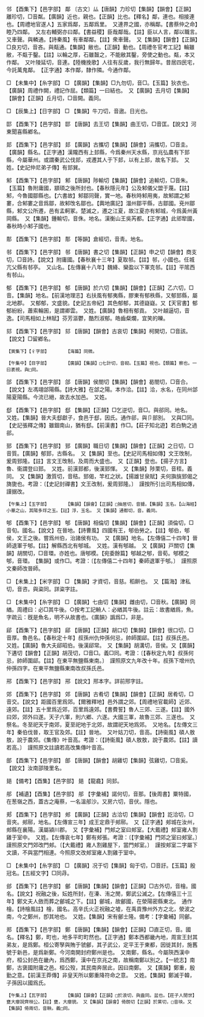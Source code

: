 <!-- { "loadSidebar": true } -->
邻	【酉集下】【邑字部】	鄰	〔古文〕厸【唐韻】力珍切【集韻】【韻會】【正韻】離珍切，□音粼。【廣韻】近也，親也。【正韻】比也。【釋名】鄰，連也。相接連也。【周禮地官遂人】五家爲鄰，五鄰爲里。　又連界之國，亦稱鄰。【書蔡仲之命】睦乃四鄰。　又左右輔弼亦曰鄰。【書益稷】臣哉鄰哉。【註】臣以人言，鄰以職言。　又車聲。與轔通。【詩秦風】有車鄰鄰。【註】衆車聲。　又【集韻】【韻會】【正韻】□良刃切，音吝。與甐通。【集韻】敝也。【正韻】動也。【周禮冬官考工記】輪雖敝，不甐于鑿。【註】以輪之厚，石雖齧之，不能敝其鑿，旁使之動也。甐，本又作鄰。　又叶陵延切，音連。【陸機挽歌】人往有反歲，我行無歸年。昔居四民宅，今託萬鬼鄰。　【正字通】本作鄰，隸作隣。今通作鄰。

□	【未集中】【糸字部】	□	【廣韻】【集韻】□九勿切，音□。【玉篇】狄衣也。【廣韻】周禮作闕，禮記作屈。【類篇】一曰結也。　又【廣韻】去月切【集韻】【韻會】【正韻】丘月切，□音闕。義同。

□	【辰集上】【日字部】	□	【集韻】牛刀切，音遨。日光也。

邼	【酉集下】【邑字部】	邼	【唐韻】去王切【集韻】曲王切，□音匡。【說文】河東聞喜縣鄕名。

邽	【酉集下】【邑字部】	邽	【廣韻】古攜切【集韻】【韻會】涓攜切，□音圭。【廣韻】縣名。【正字通】漢隴西有上邽縣，今爲秦州天水縣，京兆弘農有下邽縣，今屬華州。或謂秦武公伐邽，戎遷其人于下邽，以有上邽，故名下邽。　又姓。【史記仲尼弟子傳】有邽巽。

邾	【酉集下】【邑字部】	邾	【唐韻】陟輸切【集韻】【韻會】追輸切，□音朱。【玉篇】魯附庸國，顓頊之後所封也。【春秋隱元年】公及邾儀父盟于蔑。【註】邾，今魯國鄒縣也。【六書故】邾鄒同聲，實一地。春秋時邾用夷，故邾謂之邾婁，合邾婁之音爲鄒，故邾攺名鄒也。【輿地廣記】湽州鄒平縣，古鄒國。兗州鄒縣，邾文公所遷，邑有孟軻冢。楚滅之，遷之江夏，故江夏亦有邾城，今爲黃州黃岡縣。　又【集韻】鍾輸切，音侏。地名。漢衡山王吳芮都。【正字通】此郳犂國，春秋時小邾子國也。

郬	【酉集下】【邑字部】	郬	【等韻】倉經切，音靑。地名。

邿	【酉集下】【邑字部】	邿	【唐韻】書之切【集韻】【正韻】申之切【韻會】商支切，□音詩。【說文】附庸國。【春秋襄十三年】夏取邿。【註】邿，小國也。任城亢父縣有邿亭。　又山名。【左傳襄十八年】魏絳、欒盈以下軍克邿。【註】平隂西有邿山。

郁	【酉集下】【邑字部】	郁	【唐韻】於六切【集韻】【韻會】【正韻】乙六切，□音。【集韻】地名。【前漢地理志】右扶風有郁夷縣，膠東有郁秩縣，又郁郅縣，屬北地郡。　又郁郁，文盛貌。【史記五帝紀】其色郁郁，其德嶷嶷。又【天官書】郁郁紛紛，蕭索輪囷，是謂卿雲。　又姓。【廣韻】魯相有郁貢。　又叶越逼切，音逸。【司馬相如上林賦】芬芳漚鬱，酷烈淑郁。皓齒粲爛，宜笑的皪。

郂	【酉集下】【邑字部】	郂	【唐韻】【韻會】古哀切【集韻】柯開切，□音該。【說文】□留鄕名。

	【寅集下】【彳字部】		【海篇】同微。

	【午集中】【目字部】		【廣韻】【集韻】□七計切，音砌。【玉篇】視也。【類篇】察也。一曰袤視。與□同。

郃	【酉集下】【邑字部】	郃	【唐韻】侯閤切【集韻】【韻會】曷閤切，□音合。【說文】左馮翊郃陽縣。【詩大雅】在郃之陽。本作洽。【註】洽，水名，在同州郃陽夏陽縣。今流已絕，故去水加邑。　又姓。

郄	【酉集下】【邑字部】	郄	【集韻】【正韻】□乞逆切，音□。與郤同。地名。　又姓。【集韻】晉大夫郄獻子，食邑于郄，因氏。通作郤，與卩部別。　又與□同。【史記張釋之傳】雖錮南山，猶有郄。【前漢書】作□。【莊子知北遊】若白駒之過郤。

郅	【酉集下】【邑字部】	郅	【廣韻】職日切【集韻】【韻會】【正韻】之日切，□音質。【廣韻】郁郅，古縣名。　又【集韻】至也。【史記司馬相如傳】文王攺制，爰周郅隆。【註】言文王攺制，及周而大盛也。　又【正韻】登也。【揚子方言】魯、衞謂登曰郅。　又姓。前漢郅都，後漢郅惲。　又【集韻】陟栗切，音秷。義同。　又【集韻】激質切，音秸。郅偈，竿杠之狀。【揚雄甘泉賦】夫何旟旐郅偈之旖旎也。考證：〔【史記封禪書】文王改制，爰周郅隆。〕　謹按所引出司馬相如傳，謹据改。 

	【午集上】【玉字部】		【集韻】【韻會】【正韻】□抽居切，音攄。【集韻】玉名。【山海經】小華之山，其陽多琈之玉。【註】浮，玉名。　又【集韻】通都切，音。義同。

郇	【酉集下】【邑字部】	郇	【唐韻】相倫切【集韻】【韻會】【正韻】須倫切，□音旬。國名。【說文】在晉地。【詩曹風】四國有王，郇伯勞之。【註】郇伯，郇侯，文王之後。嘗爲州伯，治諸侯有功。　又【廣韻】地名。【左傳僖二十四年】晉師退軍于郇。【註】解縣西北有郇城。　又姓。漢有郇越。　又【廣韻】戸關切【集韻】胡關切，□音環。亦姓也。唐郇模。【宛委餘篇】郇越之郇，音荀。郇模之郇，音環。　【集韻】或作□。考證：〔【左傳僖二十四年】秦師退軍于郇。〕　謹照原文秦師改晉師。 

□	【未集上】【米字部】	□	【集韻】才資切，音慈。稻餠也。　又【篇海】津私切，音咨。與粢同。詳粢字註。

□	【未集中】【糸字部】	□	【廣韻】七由切【集韻】雌由切，□音秋。【廣韻】同緧。周禮曰：必□其牛後。○按考工記輈人：必緧其牛後。註云：故書緧爲，魚。字疏云：旣是魚名，明不从故書也。《廣韻》譌爲□，非是。

郈	【酉集下】【邑字部】	郈	【唐韻】【正韻】胡口切【集韻】【韻會】很口切，□音厚。魯邑名。【春秋定十年】叔孫州仇仲孫何忌，帥師圍郈。【註】叔孫氏邑。　又姓。【廣韻】魯大夫郈昭伯。後漢郈常。　又【集韻】胡溝切，音侯。又【廣韻】下遘切【韻會】【正韻】胡茂切，□音□。義□同。考證：〔【春秋定九年】叔孫何忌，帥師圍郈。【註】在東平無鹽縣東南。〕　謹照原文九年改十年。叔孫下增州仇仲孫四字。在東平無鹽縣東南改叔孫氏邑。 

郉	【酉集下】【邑字部】	郉	【說文】邢本字。詳前邢字註。

郊	【酉集下】【邑字部】	郊	【唐韻】古肴切【集韻】【韻會】【正韻】居肴切，□音交。【說文】距國百里爲郊。【爾雅釋地】邑外謂之郊。【周禮地官載師】近郊、遠郊。【註】五十里爲近郊，百里爲遠郊。【書費誓】魯人三郊、三遂。【註】國外曰郊，郊外曰遂。天子六軍，則六鄕、六遂。大國三軍，故魯三郊、三遂也。　又祭名。冬至祀天于南郊，夏至祀地于北郊，故謂祀天地爲郊。　又地名。【左傳文三年】秦伯伐晉，取王官及郊。【註】晉地。　又叶姑刀切，音高。【詩衞風】碩人敖敖，說于農郊。《集傳》叶音高。考證：〔【詩衞風】碩人敖敖，說于農郊。【註】讀若高。〕　謹照原文註讀若高改集傳叶音高。 

郋	【酉集下】【邑字部】	郋	【唐韻】【韻會】胡雞切【集韻】弦雞切，□音奚。【說文】汝南邵陵里名。

郌	【備考】【酉集】【邑字部】	郌	【龍龕】同邽。

郍	【補遺】【酉集】【邑字部】	郍	【字彙補】諾何切，音那。【後周書】粟特國，在葱嶺之西，蓋古之庵蔡，一名溫郍沙。又房六切，音伏。隱也。

郏	【酉集下】【邑字部】	郟	【廣韻】【正韻】古洽切【集韻】【韻會】訖洽切，□音夾。郟鄏，地名。【左傳宣三年】成王定鼎于郟鄏。　又【正字通】郟城在汝州，郟縣在襄陽。漢屬潁川郡。　又【字彙補】門郟之室曰郟室。【大戴禮】郟室雍人割雞于室中。　又姓。【左傳哀七年】鄭有郟張。考證：〔【字彙補】門郊之室曰郟室。〕　謹照原文門郊改門郟。〔【大戴禮】雍人割雞屋下，當門郟室。〕　謹按郟室二字屬下文讀，不與當門相連。今照原文改郟室雍人割雞于室中。 

□	【未集中】【糸字部】	□	【廣韻】况于切【集韻】匈于切，□音訏。【玉篇】殷冠名。【五經文字】□同冔。

郐	【酉集下】【邑字部】	鄶	【唐韻】【集韻】【韻會】【正韻】□古外切，音檜。國名。【說文】祝融之後，妘姓所封，在溱、洧之閒，鄭武公滅之。【左傳僖三十三年】鄭文夫人斂而葬之鄶城之下。【註】鄶城，故鄶國，在滎陽密縣東北。　通作檜。【詩檜風註】檜，國名。高辛氏火正祝融之墟，在禹貢豫州外方之北，滎波之南，今之鄭州，卽其地也。　又姓。【集韻】宋有鄶士隆。備考：【字彙補】同鄶。

郑	【酉集下】【邑字部】	鄭	【唐韻】【集韻】【韻會】【正韻】□直正切，音。國名。【釋名】鄭，町也，地多平町町然也。【正字通】鄭本西都畿內地，周宣王封其弟友，是爲鄭。桓公寄孥與賄于虢鄶，其子武公，定平王于東都，因徙其封，施舊號于新邑，是爲新鄭。今河南開封府鄭州是也。　又南鄭，縣名。今屬陝西漢中府，桓公封邑在畿內，爲西鄭，漢中在京兆之南，故稱南鄭以別之。【一統志】南鄭，古褒國附庸之邑。桓公歿，其民南奔居此，因曰南鄭。　又【廣韻】鄭重，殷勤之意。【前漢王莽傳】非皇天所以鄭重降符命之意。　又姓。【集韻】鄭滅于韓，子孫因以國爲氏。

	【午集上】【瓦字部】		【集韻】【韻會】【正韻】□於浪切，與盎同。盆也。【莊子人閒世】甕大癭說齊桓公。【註】甕，大癭貌。　又【集韻】【韻會】倚朗切【正韻】於黨切，□音坱。又【集韻】倚兩切，音鞅。義□同。

